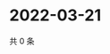 # 2022-03-21

共 0 条

<!-- BEGIN WEIBO -->
<!-- 最后更新时间 Mon Mar 21 2022 10:25:01 GMT+0800 (China Standard Time) -->

<!-- END WEIBO -->
